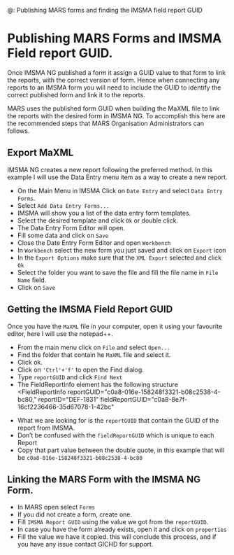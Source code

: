 @: Publishing MARS forms and finding the IMSMA field report GUID

# Publishing MARS Forms and IMSMA Field report GUID.
Once IMSMA NG published a form it assign a GUID value to that form to link the reports, with the correct version of form. Hence when connecting any reports to an IMSMA form you will need to include the GUID to identify the correct published form and link it to the reports. 

MARS uses the published form GUID when building the MaXML file to link the reports with the desired form in IMSMA NG. To accomplish this here are the recommended steps that MARS Organisation Administrators can follows.

## Export MaXML
IMSMA NG creates a new report following the preferred method. In this example I will use the Data Entry menu item as a way to create a new report. 
* On the Main Menu in IMSMA Click on `Date Entry` and select `Data Entry Forms`.
* Select `Add Data Entry Forms...` 
* IMSMA will show you a list of the data entry form templates.
* Select the desired template and click `Ok` or double click.
* The Data Entry Form Editor will open.
* Fill some data and click on `Save` 
* Close the Date Entry Form Editor and open `Workbench`
* In `Workbench` select the new form you just saved and click on `Export` icon
* In the `Export Options` make sure that the `XML Export` selected and click `Ok`
* Select the folder you want to save the file and fill the file name in `File Name` field.
* Click on `Save`

## Getting the IMSMA Field Report GUID
Once you have the `MaXML` file in your computer, open it using your favourite editor, here I will use the notepad++.
* From the main menu click on `File` and select `Open...`
* Find the folder that contain he `MaXML` file and select it.
* Click ok.
* Click on `'Ctrl'+'f'` to open the Find dialog.
* Type `reportGUID` and click `Find Next`
* The FieldReportInfo element has the following structure
	<FieldReportInfo 
		reportGUID="c0a8-016e-158248f3321-b08c2538-4-bc80," 
		reportID="DEF-1831" 
		fieldReportGUID="c0a8-8e7f-16cf2236466-35d67078-1-42bc"
	>
* What we are looking for is the `reportGUID` that contain the GUID of the report from IMSMA.
* Don’t be confused with the `fieldReportGUID` which is unique to each Report
*  Copy that part value between the double quote, in this example that will be `c0a8-016e-158248f3321-b08c2538-4-bc80`

## Linking the MARS Form with the IMSMA NG Form.
* In MARS open select `Forms`
* If you did not create a form, create one. 
* Fill `IMSMA Report GUID` using the value we got from the `reportGUID`. 
* In case you have the form already exists, open it and click on `properties`
* Fill the value we have it copied.
this will conclude this process, and if you have any issue contact GICHD for support.
